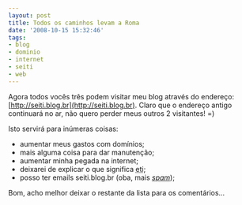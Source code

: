 ```yaml
---
layout: post
title: Todos os caminhos levam a Roma
date: '2008-10-15 15:32:46'
tags:
- blog
- dominio
- internet
- seiti
- web
---
```



Agora todos vocês três podem visitar meu blog através do endereço: [http://seiti.blog.br](http://seiti.blog.br). Claro que o endereço antigo continuará no ar, não quero perder meus outros 2 visitantes! =)

Isto servirá para inúmeras coisas:

- aumentar meus gastos com domínios;
- mais alguma coisa para dar manutenção;
- aumentar minha pegada na internet;
- deixarei de explicar o que significa <abbr title="Especialista em Tecnologia da Informação. Pomposo, não?">eti</abbr>;
- posso ter emails seiti.blog.br (oba, mais *[spam](http://en.wikipedia.org/wiki/Spam_(Monty_Python))*);

Bom, acho melhor deixar o restante da lista para os comentários…


